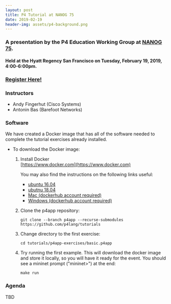 ```yaml
---
layout: post
title: P4 Tutorial at NANOG 75
date: 2019-02-19
header-img: assets/p4-background.png
---
```

        
### A presentation by the P4 Education Working Group at [NANOG 75](https://www.nanog.org).


#### Held at the Hyatt Regency San Francisco on Tuesday, February 19, 2019, 4:00-6:00pm.


### [Register Here!](http://www.cvent.com/events/nanog-75/custom-35-948222eca5834bc2b7a679399063e724.aspx)

### Instructors

* Andy Fingerhut (Cisco Systems)
* Antonin Bas (Barefoot Networks)


### Software 

We have created a Docker image that has all of the software needed to complete the tutorial exercises already installed. 

* To download the Docker image:
    1. Install Docker  
       [https://www.docker.com](https://www.docker.com)
       
       You may also find the instructions on the following links useful:
		- [ubuntu 16.04](https://www.digitalocean.com/community/tutorials/how-to-install-and-use-docker-on-ubuntu-16-04)
		- [ubutnu 18.04](https://www.digitalocean.com/community/tutorials/how-to-install-and-use-docker-on-ubuntu-18-04)
		- [Mac (dockerhub account required)](https://hub.docker.com/editions/community/docker-ce-desktop-mac)
		- [Windows (dockerhub account required)](https://hub.docker.com/editions/community/docker-ce-desktop-windows)
       

    1. Clone the p4app repository:
    
       `git clone --branch p4app --recurse-submodules https://github.com/p4lang/tutorials`

    1. Change directory to the first exercise:

       `cd tutorials/p4app-exercises/basic.p4app`
       
    1. Try running the first example. This will download the docker image and store it locally, so you will have it ready for the event. You should see a mininet prompt ("mininet>") at the end:

       `make run`

### Agenda 

TBD

    

